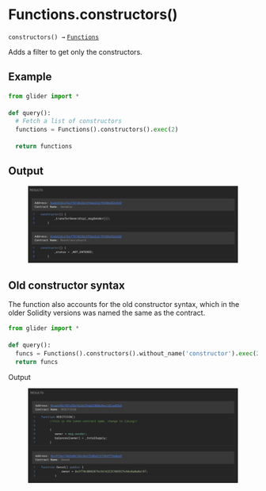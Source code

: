 # Functions.constructors()

`constructors() →` [`Functions`](./)

Adds a filter to get only the constructors.

## Example

```python
from glider import *

def query():
  # Fetch a list of constructors
  functions = Functions().constructors().exec(2)

  return functions
```

## Output

<figure><img src="../../../.gitbook/assets/image (95).png" alt=""><figcaption></figcaption></figure>

## Old constructor syntax

The function also accounts for the old constructor syntax, which in the older Solidity versions was named the same as the contract.&#x20;

```python
from glider import *

def query():
  funcs = Functions().constructors().without_name('constructor').exec(2)
  return funcs
```

Output

<figure><img src="../../../.gitbook/assets/image (1) (1) (1) (1) (1) (1) (1) (1) (1) (1) (1) (1) (1) (1) (1) (1) (1) (1).png" alt=""><figcaption></figcaption></figure>

